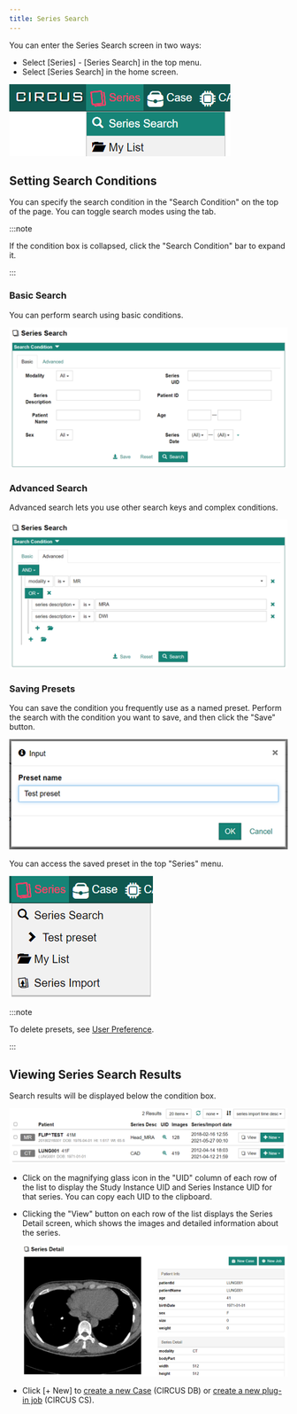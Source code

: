 ```yaml
---
title: Series Search
---
```


You can enter the Series Search screen in two ways:

- Select [Series] - [Series Search] in the top menu.
- Select [Series Search] in the home screen.

![Menu - Series Search](menu-series-search.png)

## Setting Search Conditions

You can specify the search condition in the "Search Condition" on the top of the page. You can toggle search modes using the tab.

:::note

If the condition box is collapsed, click the "Search Condition" bar to expand it.

:::

### Basic Search

You can perform search using basic conditions.

![Search condition (Basic)](series-search-basic-condition.png)

### Advanced Search

Advanced search lets you use other search keys and complex conditions.

![Search condition (Advanced)](series-search-advanced-condition.png)

### Saving Presets

You can save the condition you frequently use as a named preset. Perform the search with the condition you want to save, and then click the "Save" button.

![Set preset name](search-preset-dialog.png)

You can access the saved preset in the top "Series" menu.

![Menu - Series preset](menu-series-search-preset.png)

:::note

To delete presets, see [User Preference](user-preference.md).

:::

## Viewing Series Search Results

Search results will be displayed below the condition box.

![Series Search Results](series-search-list.png)

- Click on the magnifying glass icon in the "UID" column of each row of the list to display the Study Instance UID and Series Instance UID for that series. You can copy each UID to the clipboard.

- Clicking the "View" button on each row of the list displays the Series Detail screen, which shows the images and detailed information about the series.

  ![Series Detail Screen](series-detail.png)

- Click [+ New] to [create a new Case](./new-case) (CIRCUS DB) or [create a new plug-in job](./new-job) (CIRCUS CS).
